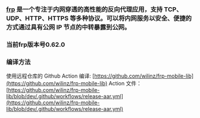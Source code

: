 ### [frp](https://github.com/fatedier/frp) 是一个专注于内网穿透的高性能的反向代理应用，支持 TCP、UDP、HTTP、HTTPS 等多种协议。可以将内网服务以安全、便捷的方式通过具有公网 IP 节点的中转暴露到公网。

### 当前frp版本号0.62.0

### 编译方法
使用远程仓库的 Github Action 编译: [https://github.com/wilinz/frp-mobile-lib](https://github.com/wilinz/frp-mobile-lib)
Action 文件：[https://github.com/wilinz/frp-mobile-lib/blob/dev/.github/workflows/release-aar.yml](https://github.com/wilinz/frp-mobile-lib/blob/dev/.github/workflows/release-aar.yml)




